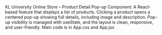 KL University Online Store – Product Detail Pop-up Component:
A React-based feature that displays a list of products. Clicking a product opens a centered pop-up showing full details, including image and description. Pop-up visibility is managed with useState, and the layout is clean, responsive, and user-friendly.
Main code is in App.css and App.jsx

